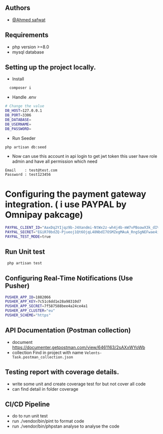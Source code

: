 ## Authors
- [@Ahmed safwat](https://github.com/AhmedSafwat1)


## Requirements
- php version >=8.0
- mysql database

## Setting up the project locally.
- Install
```bash
  composer i
```

- Handle  .env

```bash
# Change the value
DB_HOST=127.0.0.1
DB_PORT=3306
DB_DATABASE=
DB_USERNAME=
DB_PASSWORD=
```
- Run Seeder 
```bash
php artisan db:seed
```

- Now can use this account in api login to get jwt token this user have role admin and have all permission which need
```
Email    : test@test.com
Password : test123456
```
# Configuring the payment gateway integration. ( i use PAYPAL by Omnipay pakcage)

```bash
PAYPAL_CLIENT_ID="AaxDq2YIjqz9b-J4Xandmi-NtWx2z-wh4j4b-mW7vPBoawX3k_dIV7UsojyXDlvUMtjuh0sU3CB5pLOff"
PAYPAL_SECRET="EGiR70bdZQ-Pjueoj1Qt6OjqL48NbdI7OSMZegMAuA_RngSgNEFwae4iJTE8JB8HNJ246f8pF4RM24JE"
PAYPAL_TEST_MODE=true
```

## Run Unit test 

```bash
 php artisan test

```

## Configuring Real-Time Notifications (Use Pusher)
```bash
PUSHER_APP_ID=1882066
PUSHER_APP_KEY=7c51c6dd1e28a98310d7
PUSHER_APP_SECRET=7f587588bee4a24ce4a1
PUSHER_APP_CLUSTER="eu"
PUSHER_SCHEME="https"
```

## API Documentation (Postman collection)
- document https://documenter.getpostman.com/view/6461163/2sAXxWYoWb
- collection Find in project with name `Velents-Task.postman_collection.json`

## Testing report with coverage details.
-  write some unit and create coverage test for but not cover all code 
-  can find detail in folder coverage

## CI/CD Pipeline
- do to run unit test 
- run ./vendor/bin/pint to format code 
- run ./vendor/bin/phpstan analyse to analyse the code